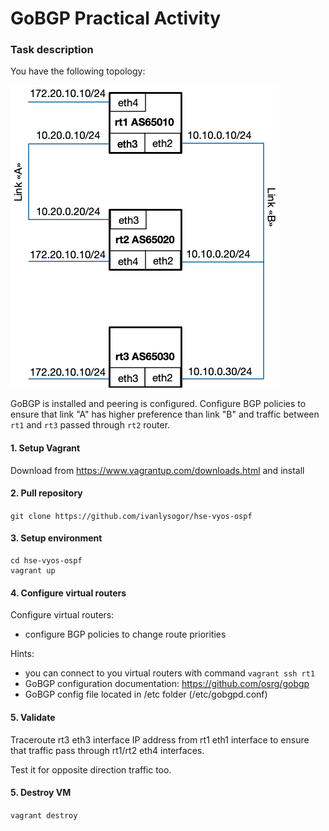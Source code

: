 # GoBGP Practical Activity
### Task description
You have the following topology:

![Network topology](diagram.png)

GoBGP is installed and peering is configured. Configure BGP policies to ensure that link "A" has higher preference than
link "B" and traffic between ```rt1``` and ```rt3``` passed through ```rt2``` router.
#### 1. Setup Vagrant
Download from https://www.vagrantup.com/downloads.html and install
#### 2. Pull repository
```git clone https://github.com/ivanlysogor/hse-vyos-ospf```
#### 3. Setup environment
```
cd hse-vyos-ospf
vagrant up
```
#### 4. Configure virtual routers
Configure virtual routers:
- configure BGP policies to change route priorities

Hints:
- you can connect to you virtual routers with command ```vagrant ssh rt1```
- GoBGP configuration documentation: https://github.com/osrg/gobgp
- GoBGP config file located in /etc folder (/etc/gobgpd.conf)


#### 5. Validate
Traceroute rt3 eth3 interface IP address from rt1 eth1 interface to ensure that traffic pass through rt1/rt2 eth4 interfaces.

Test it for opposite direction traffic too.

#### 5. Destroy VM
```vagrant destroy```

